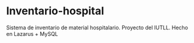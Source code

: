 # Inventario-hospital
Sistema de inventario de material hospitalario. Proyecto del IUTLL. Hecho en Lazarus + MySQL
